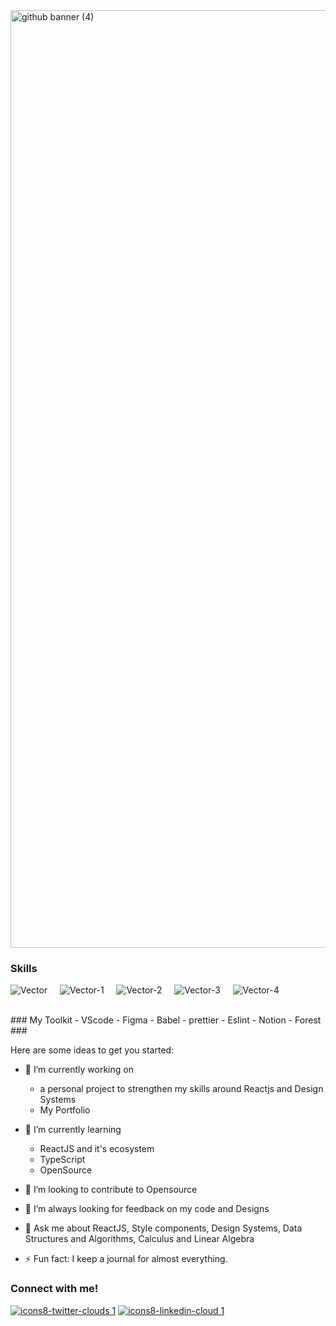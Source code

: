
<img width="1500" alt="github banner (4)" src="https://user-images.githubusercontent.com/47380034/148188002-c51b87f3-a417-4f1a-9c2d-cae3a18b145b.png">


### Skills
![Vector](https://user-images.githubusercontent.com/47380034/148198693-7b403d1e-abbf-4df9-870d-9913260b0f8c.png) &nbsp; &nbsp;
![Vector-1](https://user-images.githubusercontent.com/47380034/148198702-b843eab3-378d-4e52-a5f5-8a38307dfe4b.png) &nbsp; &nbsp;
![Vector-2](https://user-images.githubusercontent.com/47380034/148198704-c412057f-1f61-4db1-9b2b-b21a388d5123.png) &nbsp; &nbsp;
![Vector-3](https://user-images.githubusercontent.com/47380034/148198705-976bec8a-0fa0-4264-864e-3b7ac1b0ba93.png) &nbsp; &nbsp;
![Vector-4](https://user-images.githubusercontent.com/47380034/148198712-a462e45d-60a0-4f55-82a6-6bb259e96bed.png) &nbsp; &nbsp;


</br>
### My Toolkit
- VScode
- Figma
- Babel
- prettier
- Eslint
- Notion
- Forest




</br>
### 

Here are some ideas to get you started:

- 🔭 I’m currently working on 
  - a personal project to strengthen my skills around Reactjs and Design Systems
  - My Portfolio

- 🌱 I’m currently learning 
  - ReactJS and it's ecosystem
  - TypeScript
  - OpenSource

- 👯 I’m looking to contribute to Opensource

- 🤔 I’m always looking for feedback on my code and Designs

- 💬 Ask me about ReactJS, Style components, Design Systems, Data Structures and Algorithms, Calculus and Linear Algebra

- ⚡ Fun fact: I keep a journal for almost everything. 


### Connect with me!
[![icons8-twitter-clouds 1](https://user-images.githubusercontent.com/47380034/148194897-05eb59ae-ecdf-4519-8bee-37088aae8281.png)]()
[![icons8-linkedin-cloud 1](https://user-images.githubusercontent.com/47380034/148194895-80a9053f-9a9c-40c3-b7ee-70d4852e638a.png)](https://www.linkedin.com/in/nisha-chauhan-31197b17b/)
